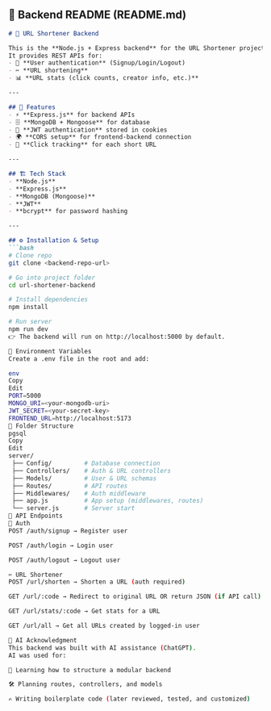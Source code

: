 ## 📄 **Backend README (README.md)**

```markdown
# 🔗 URL Shortener Backend

This is the **Node.js + Express backend** for the URL Shortener project.  
It provides REST APIs for:
- 🔐 **User authentication** (Signup/Login/Logout)
- ✂ **URL shortening**
- 📊 **URL stats (click counts, creator info, etc.)**

---

## 🚀 Features
- ⚡ **Express.js** for backend APIs
- 🗄️ **MongoDB + Mongoose** for database
- 🔐 **JWT authentication** stored in cookies
- 🌍 **CORS setup** for frontend-backend connection
- 📝 **Click tracking** for each short URL

---

## 🏗️ Tech Stack
- **Node.js**
- **Express.js**
- **MongoDB (Mongoose)**
- **JWT**
- **bcrypt** for password hashing

---

## ⚙️ Installation & Setup
```bash
# Clone repo
git clone <backend-repo-url>

# Go into project folder
cd url-shortener-backend

# Install dependencies
npm install

# Run server
npm run dev
👉 The backend will run on http://localhost:5000 by default.

🔗 Environment Variables
Create a .env file in the root and add:

env
Copy
Edit
PORT=5000
MONGO_URI=<your-mongodb-uri>
JWT_SECRET=<your-secret-key>
FRONTEND_URL=http://localhost:5173
📂 Folder Structure
pgsql
Copy
Edit
server/
 ├── Config/         # Database connection
 ├── Controllers/    # Auth & URL controllers
 ├── Models/         # User & URL schemas
 ├── Routes/         # API routes
 ├── Middlewares/    # Auth middleware
 ├── app.js          # App setup (middlewares, routes)
 └── server.js       # Server start
📡 API Endpoints
🔐 Auth
POST /auth/signup → Register user

POST /auth/login → Login user

POST /auth/logout → Logout user

✂ URL Shortener
POST /url/shorten → Shorten a URL (auth required)

GET /url/:code → Redirect to original URL OR return JSON (if API call)

GET /url/stats/:code → Get stats for a URL

GET /url/all → Get all URLs created by logged-in user

🤝 AI Acknowledgment
This backend was built with AI assistance (ChatGPT).
AI was used for:

📘 Learning how to structure a modular backend

🛠 Planning routes, controllers, and models

✍️ Writing boilerplate code (later reviewed, tested, and customized)
